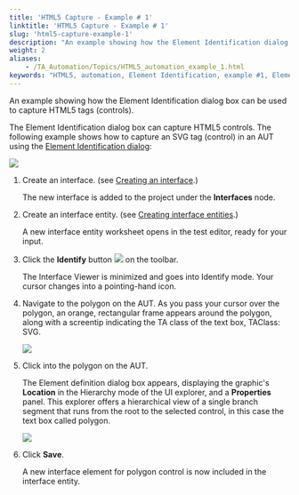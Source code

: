 ```yaml
--- 
title: 'HTML5 Capture - Example # 1'
linktitle: 'HTML5 Capture - Example # 1'
slug: 'html5-capture-example-1'
description: "An example showing how the Element Identification dialog box can be used to capture HTML5 tags (controls)."
weight: 2
aliases: 
    - /TA_Automation/Topics/HTML5_automation_example_1.html
keywords: "HTML5, automation, Element Identification, example #1, Element Identification, HTML5 automation, example #1"
---
```


An example showing how the Element Identification dialog box can be used to capture HTML5 tags \(controls\).

The Element Identification dialog box can capture HTML5 controls. The following example shows how to capture an SVG tag \(control\) in an AUT using the [Element Identification dialog](/TA_Help/Topics/Interface_def_client_interface_tool_identify.html):

![](/images/TA_Automation/Images/html5_capture_polygon.png)

1.  Create an interface. \(see [Creating an interface](/TA_Help/Topics/Interface_def_create_interface.html).\)

    The new interface is added to the project under the **Interfaces** node.

2.  Create an interface entity. \(see [Creating interface entities](/TA_Help/Topics/Interface_def_Adding.html).\)

    A new interface entity worksheet opens in the test editor, ready for your input.

3.  Click the **Identify** button ![](/images/TA_Automation/Images/identify_btn.png) on the toolbar.

    The Interface Viewer is minimized and goes into Identify mode. Your cursor changes into a pointing-hand icon.

4.  Navigate to the polygon on the AUT. As you pass your cursor over the polygon, an orange, rectangular frame appears around the polygon, along with a screentip indicating the TA class of the text box, TAClass: SVG.

    ![](/images/TA_Automation/Images/html5_identify_tooltip.png)

5.  Click into the polygon on the AUT.

    The Element definition dialog box appears, displaying the graphic's **Location** in the Hierarchy mode of the UI explorer, and a **Properties** panel. This explorer offers a hierarchical view of a single branch segment that runs from the root to the selected control, in this case the text box called polygon.

    ![](/images/TA_Automation/Images/html5_element_definition.png)

6.  Click **Save**.

    A new interface element for polygon control is now included in the interface entity.





